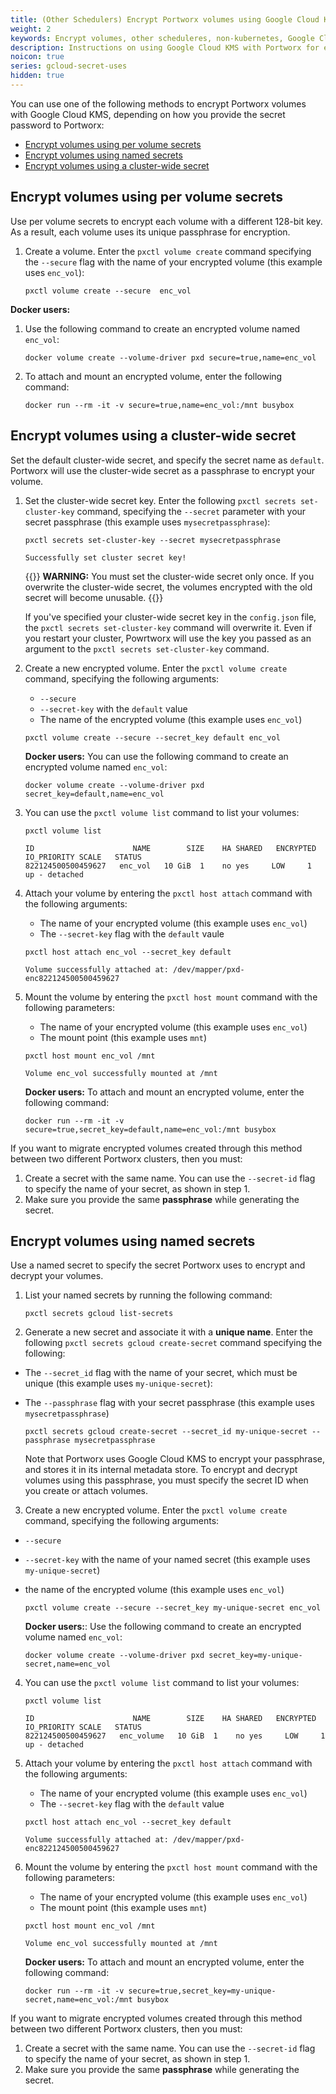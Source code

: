 ```yaml
---
title: (Other Schedulers) Encrypt Portworx volumes using Google Cloud KMS
weight: 2
keywords: Encrypt volumes, other scheduleres, non-kubernetes, Google Cloud KMS, Key Management Service, gcloud, Volume Encryption
description: Instructions on using Google Cloud KMS with Portworx for encrypting Portworx Volumes
noicon: true
series: gcloud-secret-uses
hidden: true
---
```


You can use one of the following methods to encrypt Portworx volumes with Google Cloud KMS, depending on how you provide the secret password to Portworx:

- [Encrypt volumes using per volume secrets](#encrypt-volumes-using-per-volume-secrets)
- [Encrypt volumes using named secrets](#encrypt-volumes-using-named-secrets)
- [Encrypt volumes using a cluster-wide secret](#encrypt-volumes-using-a-cluster-wide-secret)

## Encrypt volumes using per volume secrets

Use per volume secrets to encrypt each volume with a different 128-bit key. As a result, each volume uses its unique passphrase for encryption.

1. Create a volume. Enter the `pxctl volume create` command specifying the `--secure` flag with the name of your encrypted volume (this example uses `enc_vol`):

    ```text
    pxctl volume create --secure  enc_vol
    ```

<!-- We should also add the commands that attach and mount a volume. I'm not sure if the user should pass `--secret_id` argument. -->

**Docker users:**

1. Use the following command to create an encrypted volume named `enc_vol`:

    ```text
    docker volume create --volume-driver pxd secure=true,name=enc_vol
    ```

2. To attach and mount an encrypted volume, enter the following command:

    ```text
    docker run --rm -it -v secure=true,name=enc_vol:/mnt busybox
    ```

## Encrypt volumes using a cluster-wide secret

Set the default cluster-wide secret, and specify the secret name as `default`. Portworx will use the cluster-wide secret as a passphrase to encrypt your volume.

1. Set the cluster-wide secret key. Enter the following `pxctl secrets set-cluster-key` command, specifying the `--secret` parameter with your secret passphrase (this example uses `mysecretpassphrase`):

    ```text
    pxctl secrets set-cluster-key --secret mysecretpassphrase
    ```

    ```output
    Successfully set cluster secret key!
    ```
    {{<info>}}
**WARNING:** You must set the cluster-wide secret only once. If you overwrite the cluster-wide secret, the volumes encrypted with the old secret will become unusable.
    {{</info>}}

    If you've specified your cluster-wide secret key in the `config.json` file, the `pxctl secrets set-cluster-key` command will overwrite it. Even if you restart your cluster, Powrtworx will use the key you passed as an argument to the `pxctl secrets set-cluster-key` command.


2. Create a new encrypted volume. Enter the `pxctl volume create` command, specifying the following arguments:
    * `--secure`
    * `--secret-key` with the `default` value
    * The name of the encrypted volume (this example uses `enc_vol`)

    ```text
    pxctl volume create --secure --secret_key default enc_vol
    ```

    **Docker users:**
    You can use the following command to create an encrypted volume named `enc_vol`:

    ```text
    docker volume create --volume-driver pxd secret_key=default,name=enc_vol
    ```

3. You can use the `pxctl volume list` command to list your volumes:

    ```text
    pxctl volume list
    ```

    ```output
    ID                      NAME        SIZE    HA SHARED   ENCRYPTED   IO_PRIORITY SCALE   STATUS
    822124500500459627   enc_vol   10 GiB  1    no yes     LOW     1   up - detached
    ```

4. Attach your volume by entering the `pxctl host attach` command with the following arguments:

    * The name of your encrypted volume (this example uses `enc_vol`)
    * The `--secret-key` flag with the `default` vaule


    ```text
    pxctl host attach enc_vol --secret_key default
    ```

    ```output
    Volume successfully attached at: /dev/mapper/pxd-enc822124500500459627
    ```

5. Mount the volume by entering the `pxctl host mount` command with the following parameters:

    * The name of your encrypted volume (this example uses `enc_vol`)
    * The mount point (this example uses `mnt`)

    ```text
    pxctl host mount enc_vol /mnt
    ```

    ```output
    Volume enc_vol successfully mounted at /mnt
    ```
    **Docker users:**
    To attach and mount an encrypted volume, enter the following command:

    ```text
    docker run --rm -it -v secure=true,secret_key=default,name=enc_vol:/mnt busybox
    ```


If you want to migrate encrypted volumes created through this method between two different Portworx clusters, then you must:

  1. Create a secret with the same name. You can use the `--secret-id` flag to specify the name of your secret, as shown in step 1.
  2. Make sure you provide the same **passphrase** while generating the secret.


## Encrypt volumes using named secrets

Use a named secret to specify the secret Portworx uses to encrypt and decrypt your volumes.

1. List your named secrets by running the following command:

    ```text
    pxctl secrets gcloud list-secrets
    ```

2. Generate a new secret and associate it with a **unique name**. Enter the following `pxctl secrets gcloud create-secret` command specifying the following:
  * The `--secret_id` flag with the name of your secret, which must be unique (this example uses `my-unique-secret`):
  * The `--passphrase` flag with your secret passphrase (this example uses `mysecretpassphrase`)


    ```text
    pxctl secrets gcloud create-secret --secret_id my-unique-secret --passphrase mysecretpassphrase
    ```

    Note that Portworx uses Google Cloud KMS to encrypt your passphrase, and stores it in its internal metadata store.
    To encrypt and decrypt volumes using this passphrase, you must specify the secret ID when you create or attach volumes.

3. Create a new encrypted volume. Enter the `pxctl volume create` command, specifying the following arguments:
  * `--secure`
  * `--secret-key` with the name of your named secret (this example uses `my-unique-secret`)
  * the name of the encrypted volume (this example uses `enc_vol`)

    ```text
    pxctl volume create --secure --secret_key my-unique-secret enc_vol
    ```

    **Docker users:**: Use the following command to create an encrypted volume named `enc_vol`:

    ```text
    docker volume create --volume-driver pxd secret_key=my-unique-secret,name=enc_vol
    ```

4. You can use the `pxctl volume list` command to list your volumes:

    ```text
    pxctl volume list
    ```

    ```output
    ID                      NAME        SIZE    HA SHARED   ENCRYPTED   IO_PRIORITY SCALE   STATUS
    822124500500459627   enc_volume   10 GiB  1    no yes     LOW     1   up - detached
    ```

5. Attach your volume by entering the `pxctl host attach` command with the following arguments:

    * The name of your encrypted volume (this example uses `enc_vol`)
    * The `--secret-key` flag with the `default` value


    ```text
    pxctl host attach enc_vol --secret_key default
    ```

    ```output
    Volume successfully attached at: /dev/mapper/pxd-enc822124500500459627
    ```

6. Mount the volume by entering the `pxctl host mount` command with the following parameters:

    * The name of your encrypted volume (this example uses `enc_vol`)
    * The mount point (this example uses `mnt`)

    ```text
    pxctl host mount enc_vol /mnt
    ```

    ```output
    Volume enc_vol successfully mounted at /mnt
    ```

    **Docker users:**
    To attach and mount an encrypted volume, enter the following command:

    ```text
    docker run --rm -it -v secure=true,secret_key=my-unique-secret,name=enc_vol:/mnt busybox
    ```


If you want to migrate encrypted volumes created through this method between two different Portworx clusters, then you must:

1. Create a secret with the same name. You can use the `--secret-id` flag to specify the name of your secret, as shown in step 1.
2. Make sure you provide the same **passphrase** while generating the secret.

